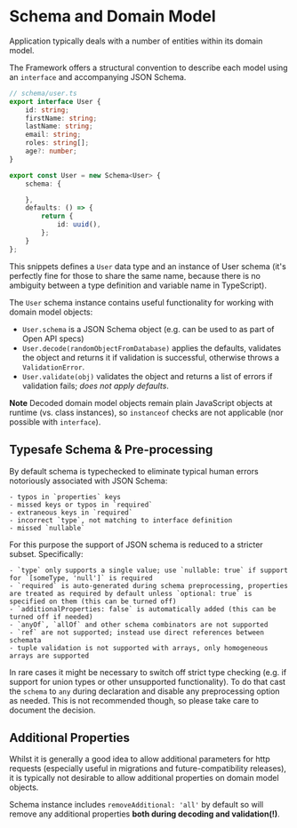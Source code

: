 # Schema and Domain Model

Application typically deals with a number of entities within its domain model.

The Framework offers a structural convention to describe each model using an `interface` and accompanying JSON Schema.

```ts
// schema/user.ts
export interface User {
    id: string;
    firstName: string;
    lastName: string;
    email: string;
    roles: string[];
    age?: number;
}

export const User = new Schema<User> {
    schema: {

    },
    defaults: () => {
        return {
            id: uuid(),
        };
    }
};
```

This snippets defines a `User` data type and an instance of User schema (it's perfectly fine for those to share the same name, because there is no ambiguity between a type definition and variable name in TypeScript).

The `User` schema instance contains useful functionality for working with domain model objects:

- `User.schema` is a JSON Schema object (e.g. can be used to as part of Open API specs)
- `User.decode(randomObjectFromDatabase)` applies the defaults, validates the object and returns it if validation is successful, otherwise throws a `ValidationError`.
- `User.validate(obj)` validates the object and returns a list of errors if validation fails; *does not apply defaults*.

**Note** Decoded domain model objects remain plain JavaScript objects at runtime (vs. class instances), so `instanceof` checks are not applicable (nor possible with `interface`).

## Typesafe Schema & Pre-processing

By default schema is typechecked to eliminate typical human errors notoriously associated with JSON Schema:

    - typos in `properties` keys
    - missed keys or typos in `required`
    - extraneous keys in `required`
    - incorrect `type`, not matching to interface definition
    - missed `nullable`

For this purpose the support of JSON schema is reduced to a stricter subset. Specifically:

    - `type` only supports a single value; use `nullable: true` if support for `[someType, 'null']` is required
    - `required` is auto-generated during schema preprocessing, properties are treated as required by default unless `optional: true` is specified on them (this can be turned off)
    - `additionalProperties: false` is automatically added (this can be turned off if needed)
    - `anyOf`, `allOf` and other schema combinators are not supported
    - `ref` are not supported; instead use direct references between schemata
    - tuple validation is not supported with arrays, only homogeneous arrays are supported

In rare cases it might be necessary to switch off strict type checking (e.g. if support for union types or other unsupported functionality). To do that cast the `schema` to `any` during declaration and disable any preprocessing option as needed. This is not recommended though, so please take care to document the decision.

## Additional Properties

Whilst it is generally a good idea to allow additional parameters for http requests (especially useful in migrations and future-compatibility releases), it is typically not desirable to allow additional properties on domain model objects.

Schema instance includes `removeAdditional: 'all'` by default so will remove any additional properties **both during decoding and validation(!)**.
